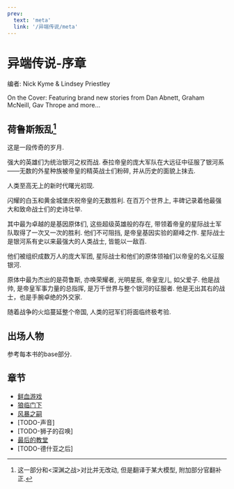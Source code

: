 ```yaml
---
prev:
  text: 'meta'
  link: '/异端传说/meta'
---
```


# 异端传说-序章

编者: Nick Kyme & Lindsey Priestley

On the Cover: Featuring brand new stories from Dan Abnett, Graham McNeill, Gav Thrope and more...

## 荷鲁斯叛乱[^1]

这是一段传奇的岁月.

强大的英雄们为统治银河之权而战. 泰拉帝皇的庞大军队在大远征中征服了银河系——无数的外星种族被帝皇的精英战士们粉碎, 并从历史的面貌上抹去.

人类至高无上的新时代曙光初现.

闪耀的白玉和黄金城堡庆祝帝皇的无数胜利. 在百万个世界上, 丰碑记录着他最强大和致命战士们的史诗壮举.

其中最为卓越的是基因原体们, 这些超级英雄般的存在, 带领着帝皇的星际战士军队取得了一次又一次的胜利. 他们不可阻挡, 是帝皇基因实验的巅峰之作. 星际战士是银河系有史以来最强大的人类战士, 皆能以一敌百.

他们被组织成数万人的庞大军团, 星际战士和他们的原体领袖们以帝皇的名义征服银河.

原体中最为杰出的是荷鲁斯, 亦唤荣耀者, 光明星辰, 帝皇宠儿, 如父爱子. 他是战帅, 是帝皇军事力量的总指挥, 是万千世界与整个银河的征服者. 他是无出其右的战士，也是手腕卓绝的外交家.

随着战争的火焰蔓延整个帝国, 人类的冠军们将面临终极考验.

## 出场人物

参考每本书的base部分.

## 章节

+ [鲜血游戏](/异端传说/鲜血游戏/meta)
+ [狼临门下](/异端传说/狼临门下/meta)
+ [风暴之嗣](/异端传说/风暴之嗣/meta)
+ [TODO-声音]
+ [TODO-狮子的召唤]
+ [最后的教堂](/异端传说/最后的教堂/meta)
+ [TODO-德什亚之后]

[^1]: 这一部分和<深渊之战>对比并无改动, 但是翻译于某大模型, 附加部分官翻补正.

